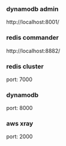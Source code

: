 ### dynamodb admin
http://localhost:8001/

### redis commander
http://localhost:8882/

### redis cluster
port: 7000

### dynamodb
port: 8000

### aws xray 
port: 2000
